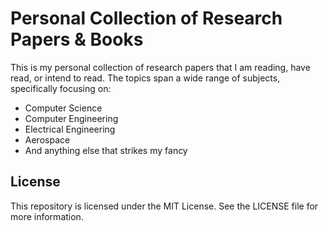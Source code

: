 # Personal Collection of Research Papers & Books

This is my personal collection of research papers that I am reading, have read, or intend to read. The topics span a wide range of subjects, specifically focusing on:

- Computer Science
- Computer Engineering
- Electrical Engineering
- Aerospace
- And anything else that strikes my fancy

## License

This repository is licensed under the MIT License. See the LICENSE file for more information.

